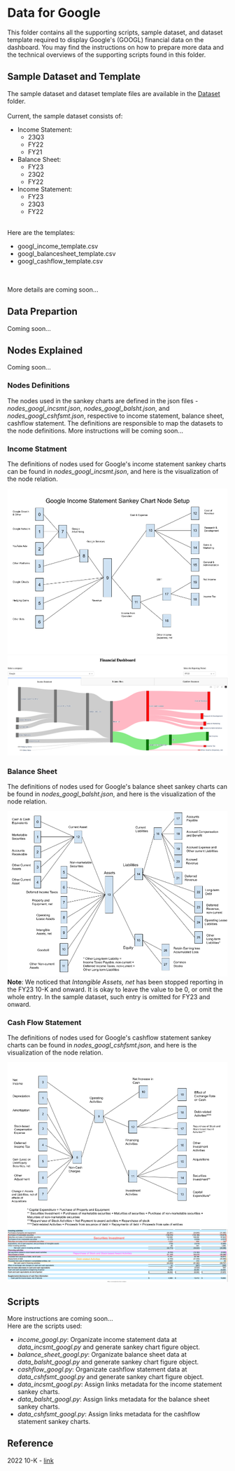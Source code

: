 # Data for Google
This folder contains all the supporting scripts, sample dataset, and dataset template required to display Google's (GOOGL) financial data on the dashboard. You may find the instructions on how to prepare more data and the technical overviews of the supporting scripts found in this folder.

## Sample Dataset and Template
The sample dataset and dataset template files are available in the [Dataset](dataset) folder. 
<br><br>
Current, the sample dataset consists of:
<ul>
	<li>Income Statement:<ul>
		<li>23Q3</li>
		<li>FY22</li>
		<li>FY21</li>
		</ul>
	</li>
	<li>Balance Sheet:<ul>
		<li>FY23</li>
		<li>23Q2</li>
		<li>FY22</li>
		</ul>
	</li>
	<li>Income Statement:<ul>
		<li>FY23</li>
		<li>23Q3</li>
		<li>FY22</li>
		</ul>
	</li>
</ul>

<br>
Here are the templates:
<ul>
	<li>googl_income_template.csv</li>
	<li>googl_balancesheet_template.csv</li>
	<li>googl_cashflow_template.csv</li>
</ul>

<br><br>
More details are coming soon...

## Data Prepartion
Coming soon...


## Nodes Explained
Coming soon...

### Nodes Definitions
The nodes used in the sankey charts are defined in the json files - <i>nodes_googl_incsmt.json</i>, <i>nodes_googl_balsht.json</i>, and <i>nodes_googl_cshfsmt.json</i>, respective to income statement, balance sheet, cashflow statement. The definitions are responsible to map the datasets to the node definitions. More instructions will be coming soon...

### Income Statment
The definitions of nodes used for Google's income statement sankey charts can be found in <i>nodes_googl_incsmt.json</i>, and here is the visualization of the node relation.
<br>

<img src=Images/googl_incsmt_sankey.png>
<img src=Images/googl_incsmt_example.png>

### Balance Sheet
The definitions of nodes used for Google's balance sheet sankey charts can be found in <i>nodes_googl_balsht.json</i>, and here is the visualization of the node relation.
<br>

<img src=Images/googl_bal_sankey.png>

<br>
<b>Note</b>: We noticed that <i>Intangible Assets, net</i> has been stopped reporting in the FY23 10-K and onward. It is okay to leave the value to be 0, or omit the whole entry. In the sample dataset, such entry is omitted for FY23 and onward.

### Cash Flow Statement
The definitions of nodes used for Google's cashflow statement sankey charts can be found in <i>nodes_googl_cshfsmt.json</i>, and here is the visualization of the node relation.
<br>

<img src=Images/googl_cshfsmt_sankey.png>
<img src=Images/googl_cshfsmt_cal1_explain.png>

## Scripts
More instructions are coming soon...<br>
Here are the scripts used:

<ul>
	<li><i>income_googl.py</i>: Organizate income statement data at <i>data_incsmt_googl.py</i> and generate sankey chart figure object.</li>
	<li><i>balance_sheet_googl.py</i>: Organizate balance sheet data at <i>data_balsht_googl.py</i> and generate sankey chart figure object.</li>
	<li><i>cashflow_googl.py</i>: Organizate cashflow statement data at <i>data_cshfsmt_googl.py</i> and generate sankey chart figure object.</li>
	<li><i>data_incsmt_googl.py</i>: Assign links metadata for the income statement sankey charts.</li>
	<li><i>data_balsht_googl.py</i>: Assign links metadata for the balance sheet sankey charts.</li>
	<li><i>data_cshfsmt_googl.py</i>: Assign links metadata for the cashflow statement sankey charts.</li>
</ul>



## Reference
2022 10-K - <a href="https://www.sec.gov/ix?doc=/Archives/edgar/data/0001652044/000165204423000016/goog-20221231.htm">link</a>